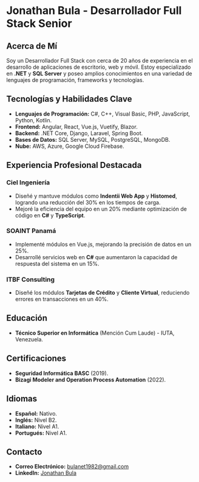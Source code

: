 # Jonathan Bula - Desarrollador Full Stack Senior

## Acerca de Mí
Soy un Desarrollador Full Stack con cerca de 20 años de experiencia en el desarrollo de aplicaciones de escritorio, web y móvil. Estoy especializado en **.NET** y **SQL Server** y poseo amplios conocimientos en una variedad de lenguajes de programación, frameworks y tecnologías.

## Tecnologías y Habilidades Clave
- **Lenguajes de Programación:** C#, C++, Visual Basic, PHP, JavaScript, Python, Kotlin.
- **Frontend:** Angular, React, Vue.js, Vuetify, Blazor.
- **Backend:** .NET Core, Django, Laravel, Spring Boot.
- **Bases de Datos:** SQL Server, MySQL, PostgreSQL, MongoDB.
- **Nube:** AWS, Azure, Google Cloud Firebase.

## Experiencia Profesional Destacada

### Ciel Ingeniería
- Diseñé y mantuve módulos como **Indentii Web App** y **Histomed**, logrando una reducción del 30% en los tiempos de carga.
- Mejoré la eficiencia del equipo en un 20% mediante optimización de código en **C#** y **TypeScript**.

### SOAINT Panamá
- Implementé módulos en Vue.js, mejorando la precisión de datos en un 25%.
- Desarrollé servicios web en **C#** que aumentaron la capacidad de respuesta del sistema en un 15%.

### ITBF Consulting
- Diseñé los módulos **Tarjetas de Crédito** y **Cliente Virtual**, reduciendo errores en transacciones en un 40%.

## Educación
- **Técnico Superior en Informática** (Mención Cum Laude) - IUTA, Venezuela.

## Certificaciones
- **Seguridad Informática BASC** (2019).
- **Bizagi Modeler and Operation Process Automation** (2022).

## Idiomas
- **Español:** Nativo.
- **Inglés:** Nivel B2.
- **Italiano:** Nivel A1.
- **Portugués:** Nivel A1.

## Contacto
- **Correo Electrónico:** [bulanet1982@gmail.com](mailto:bulanet1982@gmail.com)
- **LinkedIn:** [Jonathan Bula](https://www.linkedin.com/in/jonathan-bula-59b)



